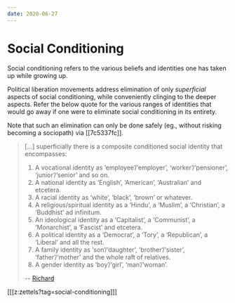 ```yaml
---
date: 2020-06-27
---
```


# Social Conditioning

Social conditioning refers to the various beliefs and identities one has taken up while growing up. 

Political liberation movements address elimination of only *superficial* aspects of social conditioning, while conveniently clinging to the deeper aspects. Refer the below quote for the various ranges of identities that would go away if one were to eliminate social conditioning in its entirety. 

Note that such an elimination can only be done safely (eg., without risking becoming a sociopath) via [[7c5337fc]].

> [...] superficially there is a composite conditioned social identity that encompasses:
>
>1. A vocational identity as ‘employee’/‘employer’, ‘worker’/‘pensioner’, ‘junior’/‘senior’ and so on.
>2. A national identity as ‘English’, ‘American’, ‘Australian’ and etcetera.
>3. A racial identity as ‘white’, ‘black’, ‘brown’ or whatever.
>4. A religious/spiritual identity as a ‘Hindu’, a ‘Muslim’, a ‘Christian’, a ‘Buddhist’ ad infinitum.
>5. An ideological identity as a ‘Capitalist’, a ‘Communist’, a ‘Monarchist’, a ‘Fascist’ and etcetera.
>6. A political identity as a ‘Democrat’, a ‘Tory’, a ‘Republican’, a ‘Liberal’ and all the rest.
>7. A family identity as ‘son’/‘daughter’, ‘brother’/‘sister’, ‘father’/‘mother’ and the whole raft of relatives.
>8. A gender identity as ‘boy’/‘girl’, ‘man’/‘woman’.
>
> -- [Richard](http://actualfreedom.com.au/richard/selectedcorrespondence/sc-socialidentity.htm)

[[[z:zettels?tag=social-conditioning]]]

